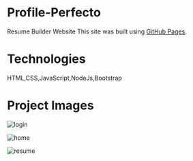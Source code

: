 # Profile-Perfecto
Resume Builder Website
This site was built using [GitHub Pages]([https://pages.github.com/](https://niranjan-digraje.github.io/Profile-Perfecto/)).

# Technologies
HTML,CSS,JavaScript,NodeJs,Bootstrap
# Project Images
![login](https://github.com/niranjan-digraje/Profile-Perfecto/assets/155544790/3e43ebe2-7a48-4891-be37-331d8342274a)

![home](https://github.com/niranjan-digraje/Profile-Perfecto/assets/155544790/afc07ff8-80bd-46d3-bf32-d2c833bdd8dd)

![resume](https://github.com/niranjan-digraje/Profile-Perfecto/assets/155544790/1eb9e341-ca20-4d0d-bc4e-cf7575983520)

